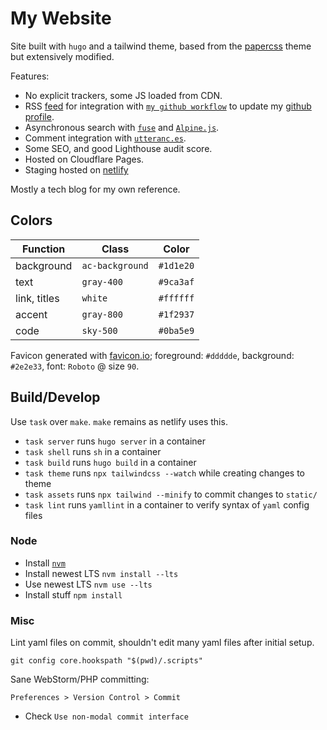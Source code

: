 # My Website

Site built with `hugo` and a tailwind theme, based from the [papercss](https://themes.gohugo.io/theme/papercss-hugo-theme/) theme but extensively modified.

Features:

* No explicit trackers, some JS loaded from CDN.
* RSS [feed](https://ac93.uk/articles/index.xml) for integration with [`my github workflow`](https://github.com/alistaircol/alistaircol/blob/master/.github/workflows/blog-post-workflow.yml) to update my [github profile](https://github.com/alistaircol).
* Asynchronous search with [`fuse`](https://fusejs.io/) and [`Alpine.js`](https://alpinejs.dev/).
* Comment integration with [`utteranc.es`](https://utteranc.es/).
* Some SEO, and good Lighthouse audit score.
* Hosted on Cloudflare Pages.
* Staging hosted on [netlify](https://ac-website.netlify.app/)

Mostly a tech blog for my own reference.

## Colors

| Function | Class | Color |
|----------|-------|-------|
| background | `ac-background` | `#1d1e20` | 
| text | `gray-400` | `#9ca3af` |
| link, titles | `white` | `#ffffff` |
| accent | `gray-800` | `#1f2937` |
| code | `sky-500` | `#0ba5e9` |

Favicon generated with [favicon.io](https://favicon.io/favicon-generator/); foreground: `#ddddde`, background: `#2e2e33`, font: `Roboto` @ size `90`.

## Build/Develop

Use `task` over `make`. `make` remains as netlify uses this.

* `task server` runs `hugo server` in a container
* `task shell` runs `sh` in a container
* `task build` runs `hugo build` in a container
* `task theme` runs `npx tailwindcss --watch` while creating changes to theme
* `task assets` runs `npx tailwind --minify` to commit changes to `static/`
* `task lint` runs `yamllint` in a container to verify syntax of `yaml` config files

### Node

* Install [`nvm`](https://github.com/nvm-sh/nvm#installing-and-updating)
* Install newest LTS `nvm install --lts`
* Use newest LTS `nvm use --lts`
* Install stuff `npm install`

### Misc

Lint yaml files on commit, shouldn't edit many yaml files after initial setup.

```shell
git config core.hookspath "$(pwd)/.scripts"
```

Sane WebStorm/PHP committing:

`Preferences > Version Control > Commit`

* Check `Use non-modal commit interface`

